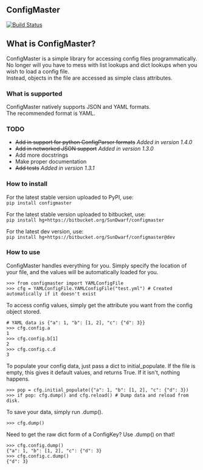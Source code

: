 ConfigMaster
------------

[![Build Status](https://drone.io/bitbucket.org/SunDwarf/configmaster/status.png)](https://drone.io/bitbucket.org/SunDwarf/configmaster/latest)

## What is ConfigMaster?  
ConfigMaster is a simple library for accessing config files programmatically. No longer will you have to mess with list lookups and dict lookups when you wish to load a config file.  
Instead, objects in the file are accessed as simple class attributes.  

### What is supported

ConfigMaster natively supports JSON and YAML formats.  
The recommended format is YAML.  

### TODO
 - ~~Add in support for python ConfigParser formats~~ *Added in version 1.4.0*
 - ~~Add in networked JSON support~~ *Added in version 1.3.0*
 - Add more docstrings
 - Make proper documentation
 - ~~Add tests~~ *Added in version 1.3.1*

### How to install
For the latest stable version uploaded to PyPI, use:  
`pip install configmaster`
  
For the latest stable version uploaded to bitbucket, use:  
`pip install hg+https://bitbucket.org/SunDwarf/configmaster`  

For the latest dev version, use:  
`pip install hg+https://bitbucket.org/SunDwarf/configmaster@dev`


### How to use
ConfigMaster handles everything for you. Simply specify the location of your file, and the values will be automatically loaded for you.

```  
>>> from configmaster import YAMLConfigFile  
>>> cfg = YAMLConfigFile.YAMLConfigFile("test.yml") # Created automatically if it doesn't exist  
```  

To access config values, simply get the attribute you want from the config object stored.

```  
# YAML data is {"a": 1, "b": [1, 2], "c": {"d": 3}}  
>>> cfg.config.a  
1  
>>> cfg.config.b[1]  
2  
>>> cfg.config.c.d  
3    
```  

To populate your config data, just pass a dict to initial_populate. If the file is empty, this gives it default values, and returns True. If it isn't, nothing happens.

```
>>> pop = cfg.initial_populate({"a": 1, "b": [1, 2], "c": {"d": 3})
>>> if pop: cfg.dump() and cfg.reload() # Dump data and reload from disk.
```

To save your data, simply run .dump().

```
>>> cfg.dump()
```

Need to get the raw dict form of a ConfigKey? Use .dump() on that!

```
>>> cfg.config.dump()
{"a": 1, "b": [1, 2], "c": {"d": 3}
>>> cfg.config.c.dump()
{"d": 3}
```

